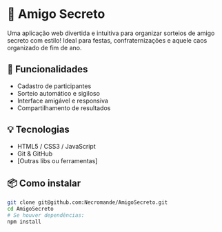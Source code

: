 # 🎁 Amigo Secreto

Uma aplicação web divertida e intuitiva para organizar sorteios de amigo secreto com estilo! Ideal para festas, confraternizações e aquele caos organizado de fim de ano.

## 🚀 Funcionalidades

- Cadastro de participantes
- Sorteio automático e sigiloso
- Interface amigável e responsiva
- Compartilhamento de resultados

## 💡 Tecnologias

- HTML5 / CSS3 / JavaScript
- Git & GitHub
- [Outras libs ou ferramentas]

## 📦 Como instalar

```bash
git clone git@github.com:Necromande/AmigoSecreto.git
cd AmigoSecreto
# Se houver dependências:
npm install
